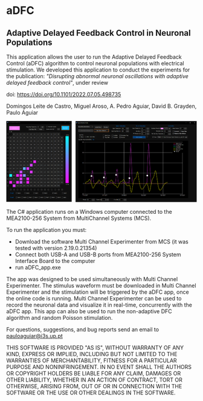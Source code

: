# aDFC
## Adaptive Delayed Feedback Control in Neuronal Populations


This application allows the user to run the Adaptive Delayed Feedback Control (aDFC) algorithm to control neuronal populations with electrical stimulation.
We developed this application to conduct the experiments for the publication: *"Disrupting abnormal neuronal oscillations with adaptive delayed feedback control"*, under review

doi: https://doi.org/10.1101/2022.07.05.498735

Domingos Leite de Castro, Miguel Aroso, A. Pedro Aguiar, David B. Grayden, Paulo Aguiar

![alt text](https://github.com/NCN-Lab/aDFC/blob/main/app.png)

The C# application runs on a Windows computer connected to the MEA2100-256 System from MultiChannel Systems (MCS). 

To run the application you must:
- Download the software Multi Channel Experimenter from MCS (it was tested with version 2.19.0.21354)
- Connect both USB-A and USB-B ports from MEA2100-256 System Interface Board to the computer
- run aDFC_app.exe

  
The app was designed to be used simultaneously with Multi Channel Experimenter. The stimulus waveform must be downloaded in Multi Channel Experimenter and the stimulation will be triggered by the aDFC app, once the online code is running.
Multi Channel Experimenter can be used to record the neuronal data and visualize it in real-time, concurrently with the aDFC app. This app can also be used to run the non-adaptive DFC algorithm and random Poisson stimulation.


For questions, suggestions, and bug reports send an email to pauloaguiar@i3s.up.pt


THIS SOFTWARE IS PROVIDED "AS IS", WITHOUT WARRANTY OF ANY KIND, EXPRESS OR IMPLIED, INCLUDING BUT NOT LIMITED TO THE WARRANTIES OF MERCHANTABILITY, FITNESS FOR A PARTICULAR PURPOSE AND NONINFRINGEMENT. IN NO EVENT SHALL THE AUTHORS OR COPYRIGHT HOLDERS BE LIABLE FOR ANY CLAIM, DAMAGES OR OTHER LIABILITY, WHETHER IN AN ACTION OF CONTRACT, TORT OR OTHERWISE, ARISING FROM, OUT OF OR IN CONNECTION WITH THE SOFTWARE OR THE USE OR OTHER DEALINGS IN THE SOFTWARE.
